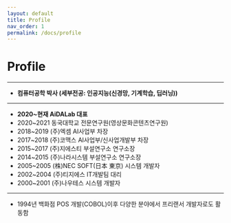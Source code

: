 ```yaml
---
layout: default
title: Profile
nav_order: 1
permalink: /docs/profile
---
```


# **Profile**

---

- **컴퓨터공학 박사 (세부전공: 인공지능(신경망, 기계학습, 딥러닝))**

---

- **2020~현재 AiDALab 대표**
- 2020~2021 동국대학교 전문연구원(영상문화콘텐츠연구원)
- 2018~2019 (주)엑셈 AI사업부 차장
- 2017~2018 (주)코맥스 AI사업부/신사업개발부 차장
- 2015~2017 (주)지에스티 부설연구소 연구소장
- 2014~2015 (주)나라시스템 부설연구소 연구소장
- 2005~2005 (株)NEC SOFT(日本 東京) 시스템 개발자
- 2002~2004 (주)티지에스 IT개발팀 대리
- 2000~2001 (주)나우테스 시스템 개발자

---

- 1994년 백화점 POS 개발(COBOL)이후 다양한 분야에서 프리랜서 개발자로도 활동함
